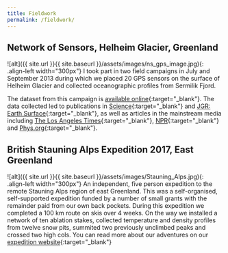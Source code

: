 ```yaml
---
title: Fieldwork
permalink: /fieldwork/
---
```


## Network of Sensors, Helheim Glacier, Greenland

![alt]({{ site.url }}{{ site.baseurl }}/assets/images/ns_gps_image.jpg){: .align-left width="300px"} I took part in two field campaigns in July and September 2013 during which we placed 20 GPS sensors on the surface of Helheim Glacier and collected oceanographic profiles from Sermilik Fjord.

The dataset from this campaign is [available online](http://www.unavco.org/data/doi/doi:10.7283/T55X278X){:target="_blank"}. The data collected led to publications in [Science](http://science.sciencemag.org/content/349/6245/305){:target="_blank"} and [JGR: Earth Surface](http://onlinelibrary.wiley.com/doi/10.1002/2015JF003531/full){:target="_blank"}, as well as articles in the mainstream media including [The Los Angeles Times](http://www.latimes.com/science/sciencenow/la-sci-sn-glacier-earthquake-iceberg-greenland-ice-20150625-story.html){:target="_blank"}, [NPR](http://www.npr.org/sections/thetwo-way/2015/06/25/417457888/study-reveals-what-happens-during-a-glacial-earthquake){:target="_blank"} and [Phys.org](https://phys.org/news/2015-06-backward-moving-glacier-scientists-glacial-earthquakes.html){:target="_blank"}.

## British Stauning Alps Expedition 2017, East Greenland

![alt]({{ site.url }}{{ site.baseurl }}/assets/images/Stauning_Alps.jpg){: .align-left width="300px"} An independent, five person expedition to the remote Stauning Alps region of east Greenland. This was a self-organised, self-supported expedition funded by a number of small grants with the remainder paid from our own back pockets. During this expedition we completed a 100 km route on skis over 4 weeks. On the way we installed a network of ten ablation stakes, collected temperature and density profiles from twelve snow pits, summited two previously unclimbed peaks and crossed two high cols. You can read more about our adventures on our [expedition website](http://olivermentz.com/Greenland2017/){:target="_blank"}

